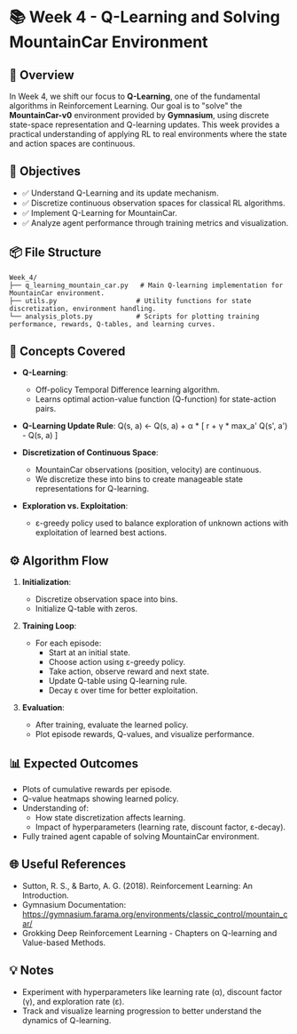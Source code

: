 # 📚 Week 4 - Q-Learning and Solving MountainCar Environment

## 🚀 Overview

In Week 4, we shift our focus to **Q-Learning**, one of the fundamental algorithms in Reinforcement Learning.
Our goal is to "solve" the **MountainCar-v0** environment provided by **Gymnasium**, using discrete state-space
representation and Q-learning updates. This week provides a practical understanding of applying RL to real 
environments where the state and action spaces are continuous.



## 🎯 Objectives

- ✅ Understand Q-Learning and its update mechanism.
- ✅ Discretize continuous observation spaces for classical RL algorithms.
- ✅ Implement Q-Learning for MountainCar.
- ✅ Analyze agent performance through training metrics and visualization.



## 📦 File Structure
```
Week_4/
├── q_learning_mountain_car.py   # Main Q-learning implementation for MountainCar environment.
├── utils.py                    # Utility functions for state discretization, environment handling.
└── analysis_plots.py           # Scripts for plotting training performance, rewards, Q-tables, and learning curves.
```

## 🧠 Concepts Covered

- **Q-Learning**:
  - Off-policy Temporal Difference learning algorithm.
  - Learns optimal action-value function (Q-function) for state-action pairs.

- **Q-Learning Update Rule**:
  Q(s, a) ← Q(s, a) + α * [ r + γ * max_a' Q(s', a') - Q(s, a) ]

- **Discretization of Continuous Space**:
  - MountainCar observations (position, velocity) are continuous.
  - We discretize these into bins to create manageable state representations for Q-learning.

- **Exploration vs. Exploitation**:
  - ε-greedy policy used to balance exploration of unknown actions with exploitation of learned best actions.


## ⚙️ Algorithm Flow

1. **Initialization**:
   - Discretize observation space into bins.
   - Initialize Q-table with zeros.

2. **Training Loop**:
   - For each episode:
     - Start at an initial state.
     - Choose action using ε-greedy policy.
     - Take action, observe reward and next state.
     - Update Q-table using Q-learning rule.
     - Decay ε over time for better exploitation.

3. **Evaluation**:
   - After training, evaluate the learned policy.
   - Plot episode rewards, Q-values, and visualize performance.


## 📊 Expected Outcomes

- Plots of cumulative rewards per episode.
- Q-value heatmaps showing learned policy.
- Understanding of:
  - How state discretization affects learning.
  - Impact of hyperparameters (learning rate, discount factor, ε-decay).
- Fully trained agent capable of solving MountainCar environment.


## 🌐 Useful References

- Sutton, R. S., & Barto, A. G. (2018). Reinforcement Learning: An Introduction.
- Gymnasium Documentation: https://gymnasium.farama.org/environments/classic_control/mountain_car/
- Grokking Deep Reinforcement Learning - Chapters on Q-learning and Value-based Methods.

## 💡 Notes

- Experiment with hyperparameters like learning rate (α), discount factor (γ), and exploration rate (ε).
- Track and visualize learning progression to better understand the dynamics of Q-learning.
